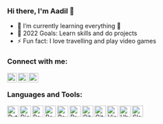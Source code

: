 ### Hi there, I'm Aadil   👋

- 🌱 I’m currently learning everything 🤣
- 🥅 2022 Goals: Learn skills and do projects
- ⚡ Fun fact: I love travelling and play video games

### Connect with me:

[<img align="left" alt="aadilkadiwal | Gmail " width="22px" src="https://cdn.jsdelivr.net/npm/simple-icons@6.10.0/icons/gmail.svg" />][gmail]

[<img align="left" alt="aadilkadiwal | LinkedIn" width="22px" src="https://cdn.jsdelivr.net/npm/simple-icons@6.10.0/icons/linkedin.svg" />][linkedin]

[<img align="left" alt="aadilkadiwal | Twitter" width="22px" src="https://cdn.jsdelivr.net/npm/simple-icons@6.10.0/icons/twitter.svg" />][twitter]

<br />

### Languages and Tools:

[<img align="left" alt="Python" width="26px" src="https://cdn.jsdelivr.net/npm/simple-icons@6.10.0/icons/python.svg" />][python]

[<img align="left" alt="Django" width="26px" src="https://cdn.jsdelivr.net/npm/simple-icons@6.10.0/icons/django.svg" />][django]

[<img align="left" alt="Pandas" width="26px" src="https://cdn.jsdelivr.net/npm/simple-icons@6.10.0/icons/pandas.svg" />][pandas]

[<img align="left" alt="PostgreSQL" width="26px" src="https://cdn.jsdelivr.net/npm/simple-icons@6.10.0/icons/postgresql.svg" />][postgresql]

[<img align="left" alt="Postman" width="26px" src="https://cdn.jsdelivr.net/npm/simple-icons@6.10.0/icons/postman.svg" />][postman]

[<img align="left" alt="Pre-commit" width="26px" src="https://cdn.jsdelivr.net/npm/simple-icons@4.0.0/icons/pre-commit.svg" />][pre-commit]

[<img align="left" alt="Git" width="26px" src="https://cdn.jsdelivr.net/npm/simple-icons@6.10.0/icons/git.svg" />][git]

[<img align="left" alt="Github" width="26px" src="https://cdn.jsdelivr.net/npm/simple-icons@6.10.0/icons/github.svg" />][github]

[<img align="left" alt="Visual Studio Code" width="26px" src="https://cdn.jsdelivr.net/npm/simple-icons@6.10.0/icons/visualstudiocode.svg" />][visualstudiocode]

[<img align="left" alt="Ubuntu" width="26px" src="https://cdn.jsdelivr.net/npm/simple-icons@4.0.0/icons/ubuntu.svg" />][ubuntu]

[<img align="left" alt="Slack" width="26px" src="https://cdn.jsdelivr.net/npm/simple-icons@4.0.0/icons/slack.svg" />][slack]


<br />
<br />


[twitter]: https://twitter.com/AadilShaan1

[linkedin]: https://www.linkedin.com/in/aadil-kadiwal

[gmail]: https://mail.google.com/mail/u/0/#inbox?compose=new

[python]: https://www.python.org

[django]: https://www.djangoproject.com

[pandas]: https://pandas.pydata.org

[postgresql]: https://www.postgresql.org

[postman]: https://www.postman.com

[pre-commit]: https://pre-commit.com

[git]: https://git-scm.com

[github]: https://github.com

[visualstudiocode]: https://code.visualstudio.com

[ubuntu]: https://ubuntu.com

[slack]: https://slack.com
